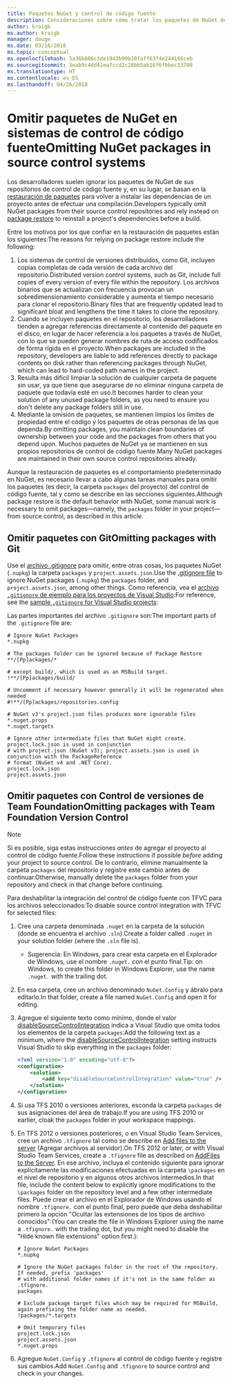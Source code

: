 ```yaml
---
title: Paquetes NuGet y control de código fuente
description: Consideraciones sobre cómo tratar los paquetes de NuGet dentro de los sistemas de control de código fuente y de control de versiones, y cómo omitir paquetes con TFVC y Git.
author: kraigb
ms.author: kraigb
manager: douge
ms.date: 03/16/2018
ms.topic: conceptual
ms.openlocfilehash: 5a36b886c3de1943b99b10faff63f4e244166ceb
ms.sourcegitcommit: 3eab9c4dd41ea7ccd2c28bb5ab16f6fbbec13708
ms.translationtype: HT
ms.contentlocale: es-ES
ms.lasthandoff: 04/26/2018
---
```

# <a name="omitting-nuget-packages-in-source-control-systems"></a><span data-ttu-id="a8f36-103">Omitir paquetes de NuGet en sistemas de control de código fuente</span><span class="sxs-lookup"><span data-stu-id="a8f36-103">Omitting NuGet packages in source control systems</span></span>

<span data-ttu-id="a8f36-104">Los desarrolladores suelen ignorar los paquetes de NuGet de sus repositorios de control de código fuente y, en su lugar, se basan en la [restauración de paquetes](package-restore.md) para volver a instalar las dependencias de un proyecto antes de efectuar una compilación.</span><span class="sxs-lookup"><span data-stu-id="a8f36-104">Developers typically omit NuGet packages from their source control repositories and rely instead on [package restore](package-restore.md) to reinstall a project's dependencies before a build.</span></span>

<span data-ttu-id="a8f36-105">Entre los motivos por los que confiar en la restauración de paquetes están los siguientes:</span><span class="sxs-lookup"><span data-stu-id="a8f36-105">The reasons for relying on package restore include the following:</span></span>

1. <span data-ttu-id="a8f36-106">Los sistemas de control de versiones distribuidos, como Git, incluyen copias completas de cada versión de cada archivo del repositorio.</span><span class="sxs-lookup"><span data-stu-id="a8f36-106">Distributed version control systems, such as Git, include full copies of every version of every file within the repository.</span></span> <span data-ttu-id="a8f36-107">Los archivos binarios que se actualizan con frecuencia provocan un sobredimensionamiento considerable y aumenta el tiempo necesario para clonar el repositorio.</span><span class="sxs-lookup"><span data-stu-id="a8f36-107">Binary files that are frequently updated lead to significant bloat and lengthens the time it takes to clone the repository.</span></span>
1. <span data-ttu-id="a8f36-108">Cuando se incluyen paquetes en el repositorio, los desarrolladores tienden a agregar referencias directamente al contenido del paquete en el disco, en lugar de hacer referencia a los paquetes a través de NuGet, con lo que se pueden generar nombres de ruta de acceso codificados de forma rígida en el proyecto.</span><span class="sxs-lookup"><span data-stu-id="a8f36-108">When packages are included in the repository, developers are liable to add references directly to package contents on disk rather than referencing packages through NuGet, which can lead to hard-coded path names in the project.</span></span>
1. <span data-ttu-id="a8f36-109">Resulta más difícil limpiar la solución de cualquier carpeta de paquete sin usar, ya que tiene que asegurarse de no eliminar ninguna carpeta de paquete que todavía esté en uso.</span><span class="sxs-lookup"><span data-stu-id="a8f36-109">It becomes harder to clean your solution of any unused package folders, as you need to ensure you don't delete any package folders still in use.</span></span>
1. <span data-ttu-id="a8f36-110">Mediante la omisión de paquetes, se mantienen limpios los límites de propiedad entre el código y los paquetes de otras personas de las que dependa.</span><span class="sxs-lookup"><span data-stu-id="a8f36-110">By omitting packages, you maintain clean boundaries of ownership between your code and the packages from others that you depend upon.</span></span> <span data-ttu-id="a8f36-111">Muchos paquetes de NuGet ya se mantienen en sus propios repositorios de control de código fuente.</span><span class="sxs-lookup"><span data-stu-id="a8f36-111">Many NuGet packages are maintained in their own source control repositories already.</span></span>

<span data-ttu-id="a8f36-112">Aunque la restauración de paquetes es el comportamiento predeterminado en NuGet, es necesario llevar a cabo algunas tareas manuales para omitir los paquetes (es decir, la carpeta `packages` del proyecto) del control de código fuente, tal y como se describe en las secciones siguientes.</span><span class="sxs-lookup"><span data-stu-id="a8f36-112">Although package restore is the default behavior with NuGet, some manual work is necessary to omit packages&mdash;namely, the `packages` folder in your project&mdash;from source control, as described in this article.</span></span>

## <a name="omitting-packages-with-git"></a><span data-ttu-id="a8f36-113">Omitir paquetes con Git</span><span class="sxs-lookup"><span data-stu-id="a8f36-113">Omitting packages with Git</span></span>

<span data-ttu-id="a8f36-114">Use el [archivo .gitignore](https://git-scm.com/docs/gitignore) para omitir, entre otras cosas, los paquetes NuGet (`.nupkg`) la carpeta `packages` y `project.assets.json`.</span><span class="sxs-lookup"><span data-stu-id="a8f36-114">Use the [.gitignore file](https://git-scm.com/docs/gitignore) to ignore NuGet packages (`.nupkg`) the `packages` folder, and `project.assets.json`, among other things.</span></span> <span data-ttu-id="a8f36-115">Como referencia, vea el [archivo `.gitignore` de ejemplo para los proyectos de Visual Studio](https://github.com/github/gitignore/blob/master/VisualStudio.gitignore):</span><span class="sxs-lookup"><span data-stu-id="a8f36-115">For reference, see the [sample `.gitignore` for Visual Studio projects](https://github.com/github/gitignore/blob/master/VisualStudio.gitignore):</span></span>

<span data-ttu-id="a8f36-116">Las partes importantes del archivo `.gitignore` son:</span><span class="sxs-lookup"><span data-stu-id="a8f36-116">The important parts of the `.gitignore` file are:</span></span>

```gitignore
# Ignore NuGet Packages
*.nupkg

# The packages folder can be ignored because of Package Restore
**/[Pp]ackages/*

# except build/, which is used as an MSBuild target.
!**/[Pp]ackages/build/

# Uncomment if necessary however generally it will be regenerated when needed
#!**/[Pp]ackages/repositories.config

# NuGet v3's project.json files produces more ignorable files
*.nuget.props
*.nuget.targets

# Ignore other intermediate files that NuGet might create. project.lock.json is used in conjunction
# with project.json (NuGet v3); project.assets.json is used in conjunction with the PackageReference
# format (NuGet v4 and .NET Core).
project.lock.json
project.assets.json
```

## <a name="omitting-packages-with-team-foundation-version-control"></a><span data-ttu-id="a8f36-117">Omitir paquetes con Control de versiones de Team Foundation</span><span class="sxs-lookup"><span data-stu-id="a8f36-117">Omitting packages with Team Foundation Version Control</span></span>

> [!Note]
> <span data-ttu-id="a8f36-118">Si es posible, siga estas instrucciones *antes* de agregar el proyecto al control de código fuente.</span><span class="sxs-lookup"><span data-stu-id="a8f36-118">Follow these instructions if possible *before* adding your project to source control.</span></span> <span data-ttu-id="a8f36-119">De lo contrario, elimine manualmente la carpeta `packages` del repositorio y registre este cambio antes de continuar.</span><span class="sxs-lookup"><span data-stu-id="a8f36-119">Otherwise, manually delete the `packages` folder from your repository and check in that change before continuing.</span></span>

<span data-ttu-id="a8f36-120">Para deshabilitar la integración del control de código fuente con TFVC para los archivos seleccionados:</span><span class="sxs-lookup"><span data-stu-id="a8f36-120">To disable source control integration with TFVC for selected files:</span></span>

1. <span data-ttu-id="a8f36-121">Cree una carpeta denominada `.nuget` en la carpeta de la solución (donde se encuentra el archivo `.sln`).</span><span class="sxs-lookup"><span data-stu-id="a8f36-121">Create a folder called `.nuget` in your solution folder (where the `.sln` file is).</span></span>
    - <span data-ttu-id="a8f36-122">Sugerencia: En Windows, para crear esta carpeta en el Explorador de Windows, use el nombre `.nuget.` *con* el punto final.</span><span class="sxs-lookup"><span data-stu-id="a8f36-122">Tip: on Windows, to create this folder in Windows Explorer, use the name `.nuget.` *with* the trailing dot.</span></span>

1. <span data-ttu-id="a8f36-123">En esa carpeta, cree un archivo denominado `NuGet.Config` y ábralo para editarlo.</span><span class="sxs-lookup"><span data-stu-id="a8f36-123">In that folder, create a file named `NuGet.Config` and open it for editing.</span></span>

1. <span data-ttu-id="a8f36-124">Agregue el siguiente texto como mínimo, donde el valor [disableSourceControlIntegration](../reference/nuget-config-file.md#solution-section) indica a Visual Studio que omita todos los elementos de la carpeta `packages`:</span><span class="sxs-lookup"><span data-stu-id="a8f36-124">Add the following text as a minimum, where the [disableSourceControlIntegration](../reference/nuget-config-file.md#solution-section) setting instructs Visual Studio to skip everything in the `packages` folder:</span></span>

   ```xml
   <?xml version="1.0" encoding="utf-8"?>
   <configuration>
       <solution>
           <add key="disableSourceControlIntegration" value="true" />
       </solution>
   </configuration>
   ```

1. <span data-ttu-id="a8f36-125">Si usa TFS 2010 o versiones anteriores, esconda la carpeta `packages` de sus asignaciones del área de trabajo.</span><span class="sxs-lookup"><span data-stu-id="a8f36-125">If you are using TFS 2010 or earlier, cloak the `packages` folder in your workspace mappings.</span></span>

1. <span data-ttu-id="a8f36-126">En TFS 2012 o versiones posteriores, o en Visual Studio Team Services, cree un archivo `.tfignore` tal como se describe en [Add files to the server](https://www.visualstudio.com/en-us/docs/tfvc/add-files-server#tfignore) (Agregar archivos al servidor).</span><span class="sxs-lookup"><span data-stu-id="a8f36-126">On TFS 2012 or later, or with Visual Studio Team Services, create a `.tfignore` file as described on [AddFiles to the Server](https://www.visualstudio.com/en-us/docs/tfvc/add-files-server#tfignore).</span></span> <span data-ttu-id="a8f36-127">En ese archivo, incluya el contenido siguiente para ignorar explícitamente las modificaciones efectuadas en la carpeta `\packages` en el nivel de repositorio y en algunos otros archivos intermedios.</span><span class="sxs-lookup"><span data-stu-id="a8f36-127">In that file, include the content below to explicitly ignore modifications to the `\packages` folder on the repository level and a few other intermediate files.</span></span> <span data-ttu-id="a8f36-128">Puede crear el archivo en el Explorador de Windows usando el nombre `.tfignore.` con el punto final, pero puede que deba deshabilitar primero la opción "Ocultar las extensiones de los tipos de archivo conocidos":</span><span class="sxs-lookup"><span data-stu-id="a8f36-128">(You can create the file in Windows Explorer using the name a `.tfignore.` with the trailing dot, but you might need to disable the "Hide known file extensions" option first.):</span></span>

   ```cli
   # Ignore NuGet Packages
   *.nupkg

   # Ignore the NuGet packages folder in the root of the repository. If needed, prefix 'packages'
   # with additional folder names if it's not in the same folder as .tfignore.   
   packages

   # Exclude package target files which may be required for MSBuild, again prefixing the folder name as needed.
   !packages/*.targets

   # Omit temporary files
   project.lock.json
   project.assets.json
   *.nuget.props
   ```

1. <span data-ttu-id="a8f36-129">Agregue `NuGet.Config` y `.tfignore` al control de código fuente y registre sus cambios.</span><span class="sxs-lookup"><span data-stu-id="a8f36-129">Add `NuGet.Config` and `.tfignore` to source control and check in your changes.</span></span>
